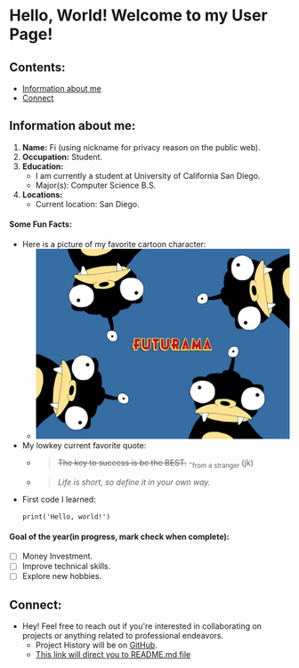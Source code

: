 # Hello, World! Welcome to my User Page!
## Contents:
  - [Information about me](#Information-about-me) 
  - [Connect](#Connect) 
## Information about me:
1. **Name:** Fi (using nickname for privacy reason on the public web).
2. **Occupation:** Student.
3. **Education:**
   - I am currently a student at University of California San Diego.
   - Major(s): Computer Science B.S.
4. **Locations:** 
      - Current location: San Diego.
  

#### Some Fun Facts:
- Here is a picture of my favorite cartoon character:
  - ![Image](futurama_nibbler__38244.png)
- My lowkey current favorite quote: 
  * > ~~The key to success is be the BEST.~~ -<sub>from a stranger </sub> (jk)
  + > _Life is short, so define it in your own way._ 
- First code I learned:
    ```
    print('Hello, world!')
    ```

#### Goal of the year(in progress, mark check when complete):
- [ ] Money Investment.
- [ ] Improve technical skills.
- [ ] Explore new hobbies.

## Connect:
- Hey! Feel free to reach out if you're interested in collaborating on projects or anything related to professional endeavors.
  - Project History will be on [GitHub](https://github.com/yfkuo).
  - [This link will direct you to README.md file](README.md)
 

